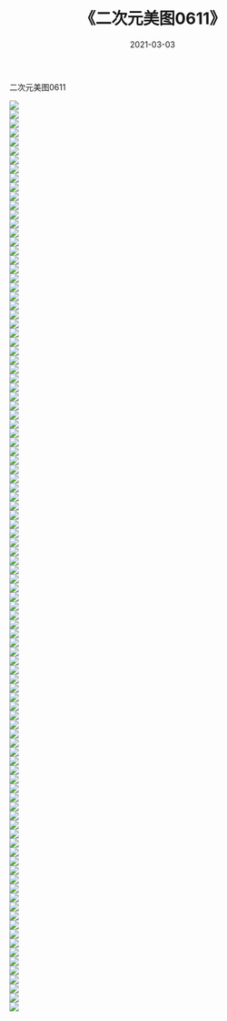 ﻿---
layout: post
title:  《二次元美图0611》
date:   2021-03-03
img: http://imgx.orgx.ga/二次元/2021/二次元美图0611/000.jpg
categories: [美女, 清纯, 唯美]
---

二次元美图0611

 ![](http://imgx.orgx.ga/二次元/2021/二次元美图0611/001.png) <br>![](http://imgx.orgx.ga/二次元/2021/二次元美图0611/002.png) <br>![](http://imgx.orgx.ga/二次元/2021/二次元美图0611/003.png) <br>![](http://imgx.orgx.ga/二次元/2021/二次元美图0611/004.png) <br>![](http://imgx.orgx.ga/二次元/2021/二次元美图0611/005.png) <br>![](http://imgx.orgx.ga/二次元/2021/二次元美图0611/006.png) <br>![](http://imgx.orgx.ga/二次元/2021/二次元美图0611/007.png) <br>![](http://imgx.orgx.ga/二次元/2021/二次元美图0611/008.png) <br>![](http://imgx.orgx.ga/二次元/2021/二次元美图0611/009.png) <br>![](http://imgx.orgx.ga/二次元/2021/二次元美图0611/010.png) <br>![](http://imgx.orgx.ga/二次元/2021/二次元美图0611/011.png) <br>![](http://imgx.orgx.ga/二次元/2021/二次元美图0611/012.png) <br>![](http://imgx.orgx.ga/二次元/2021/二次元美图0611/013.png) <br>![](http://imgx.orgx.ga/二次元/2021/二次元美图0611/014.png) <br>![](http://imgx.orgx.ga/二次元/2021/二次元美图0611/015.png) <br>![](http://imgx.orgx.ga/二次元/2021/二次元美图0611/016.png) <br>![](http://imgx.orgx.ga/二次元/2021/二次元美图0611/017.png) <br>![](http://imgx.orgx.ga/二次元/2021/二次元美图0611/018.png) <br>![](http://imgx.orgx.ga/二次元/2021/二次元美图0611/019.png) <br>![](http://imgx.orgx.ga/二次元/2021/二次元美图0611/020.png) <br>![](http://imgx.orgx.ga/二次元/2021/二次元美图0611/021.png) <br>![](http://imgx.orgx.ga/二次元/2021/二次元美图0611/022.png) <br>![](http://imgx.orgx.ga/二次元/2021/二次元美图0611/023.png) <br>![](http://imgx.orgx.ga/二次元/2021/二次元美图0611/024.png) <br>![](http://imgx.orgx.ga/二次元/2021/二次元美图0611/025.png) <br>![](http://imgx.orgx.ga/二次元/2021/二次元美图0611/026.png) <br>![](http://imgx.orgx.ga/二次元/2021/二次元美图0611/027.png) <br>![](http://imgx.orgx.ga/二次元/2021/二次元美图0611/028.png) <br>![](http://imgx.orgx.ga/二次元/2021/二次元美图0611/029.png) <br>![](http://imgx.orgx.ga/二次元/2021/二次元美图0611/030.png) <br>![](http://imgx.orgx.ga/二次元/2021/二次元美图0611/031.png) <br>![](http://imgx.orgx.ga/二次元/2021/二次元美图0611/032.png) <br>![](http://imgx.orgx.ga/二次元/2021/二次元美图0611/033.png) <br>![](http://imgx.orgx.ga/二次元/2021/二次元美图0611/034.png) <br>![](http://imgx.orgx.ga/二次元/2021/二次元美图0611/035.png) <br>![](http://imgx.orgx.ga/二次元/2021/二次元美图0611/036.png) <br>![](http://imgx.orgx.ga/二次元/2021/二次元美图0611/037.png) <br>![](http://imgx.orgx.ga/二次元/2021/二次元美图0611/038.png) <br>![](http://imgx.orgx.ga/二次元/2021/二次元美图0611/039.png) <br>![](http://imgx.orgx.ga/二次元/2021/二次元美图0611/040.png) <br>![](http://imgx.orgx.ga/二次元/2021/二次元美图0611/041.png) <br>![](http://imgx.orgx.ga/二次元/2021/二次元美图0611/042.png) <br>![](http://imgx.orgx.ga/二次元/2021/二次元美图0611/043.png) <br>![](http://imgx.orgx.ga/二次元/2021/二次元美图0611/044.png) <br>![](http://imgx.orgx.ga/二次元/2021/二次元美图0611/045.png) <br>![](http://imgx.orgx.ga/二次元/2021/二次元美图0611/046.png) <br>![](http://imgx.orgx.ga/二次元/2021/二次元美图0611/047.png) <br>![](http://imgx.orgx.ga/二次元/2021/二次元美图0611/048.png) <br>![](http://imgx.orgx.ga/二次元/2021/二次元美图0611/049.png) <br>![](http://imgx.orgx.ga/二次元/2021/二次元美图0611/050.png) <br>![](http://imgx.orgx.ga/二次元/2021/二次元美图0611/051.png) <br>![](http://imgx.orgx.ga/二次元/2021/二次元美图0611/052.png) <br>![](http://imgx.orgx.ga/二次元/2021/二次元美图0611/053.png) <br>![](http://imgx.orgx.ga/二次元/2021/二次元美图0611/054.png) <br>![](http://imgx.orgx.ga/二次元/2021/二次元美图0611/055.png) <br>![](http://imgx.orgx.ga/二次元/2021/二次元美图0611/056.png) <br>![](http://imgx.orgx.ga/二次元/2021/二次元美图0611/057.png) <br>![](http://imgx.orgx.ga/二次元/2021/二次元美图0611/058.png) <br>![](http://imgx.orgx.ga/二次元/2021/二次元美图0611/059.png) <br>![](http://imgx.orgx.ga/二次元/2021/二次元美图0611/060.png) <br>![](http://imgx.orgx.ga/二次元/2021/二次元美图0611/061.png) <br>![](http://imgx.orgx.ga/二次元/2021/二次元美图0611/062.png) <br>![](http://imgx.orgx.ga/二次元/2021/二次元美图0611/063.png) <br>![](http://imgx.orgx.ga/二次元/2021/二次元美图0611/064.png) <br>![](http://imgx.orgx.ga/二次元/2021/二次元美图0611/065.png) <br>![](http://imgx.orgx.ga/二次元/2021/二次元美图0611/066.png) <br>![](http://imgx.orgx.ga/二次元/2021/二次元美图0611/067.png) <br>![](http://imgx.orgx.ga/二次元/2021/二次元美图0611/068.png) <br>![](http://imgx.orgx.ga/二次元/2021/二次元美图0611/069.png) <br>![](http://imgx.orgx.ga/二次元/2021/二次元美图0611/070.png) <br>![](http://imgx.orgx.ga/二次元/2021/二次元美图0611/071.png) <br>![](http://imgx.orgx.ga/二次元/2021/二次元美图0611/072.png) <br>![](http://imgx.orgx.ga/二次元/2021/二次元美图0611/073.png) <br>![](http://imgx.orgx.ga/二次元/2021/二次元美图0611/074.png) <br>![](http://imgx.orgx.ga/二次元/2021/二次元美图0611/075.png) <br>![](http://imgx.orgx.ga/二次元/2021/二次元美图0611/076.png) <br>![](http://imgx.orgx.ga/二次元/2021/二次元美图0611/077.png) <br>![](http://imgx.orgx.ga/二次元/2021/二次元美图0611/078.png) <br>![](http://imgx.orgx.ga/二次元/2021/二次元美图0611/079.png) <br>![](http://imgx.orgx.ga/二次元/2021/二次元美图0611/080.png) <br>![](http://imgx.orgx.ga/二次元/2021/二次元美图0611/081.png) <br>![](http://imgx.orgx.ga/二次元/2021/二次元美图0611/082.png) <br>![](http://imgx.orgx.ga/二次元/2021/二次元美图0611/083.png) <br>![](http://imgx.orgx.ga/二次元/2021/二次元美图0611/084.png) <br>![](http://imgx.orgx.ga/二次元/2021/二次元美图0611/085.png) <br>![](http://imgx.orgx.ga/二次元/2021/二次元美图0611/086.png) <br>![](http://imgx.orgx.ga/二次元/2021/二次元美图0611/087.png) <br>![](http://imgx.orgx.ga/二次元/2021/二次元美图0611/088.png) <br>![](http://imgx.orgx.ga/二次元/2021/二次元美图0611/089.png) <br>![](http://imgx.orgx.ga/二次元/2021/二次元美图0611/090.png) <br>![](http://imgx.orgx.ga/二次元/2021/二次元美图0611/091.png) <br>![](http://imgx.orgx.ga/二次元/2021/二次元美图0611/092.png) <br>![](http://imgx.orgx.ga/二次元/2021/二次元美图0611/093.png) <br>![](http://imgx.orgx.ga/二次元/2021/二次元美图0611/094.png) <br>![](http://imgx.orgx.ga/二次元/2021/二次元美图0611/095.png) <br>![](http://imgx.orgx.ga/二次元/2021/二次元美图0611/096.png) <br>![](http://imgx.orgx.ga/二次元/2021/二次元美图0611/097.png) <br>![](http://imgx.orgx.ga/二次元/2021/二次元美图0611/098.png) <br>![](http://imgx.orgx.ga/二次元/2021/二次元美图0611/099.png) <br>![](http://imgx.orgx.ga/二次元/2021/二次元美图0611/100.png) <br>